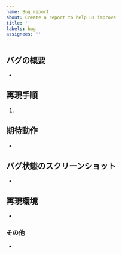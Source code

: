 ```yaml
---
name: Bug report
about: Create a report to help us improve
title: ''
labels: bug
assignees: ''
---
```


## バグの概要

-

## 再現手順

1.

## 期待動作

-

## バグ状態のスクリーンショット

-

## 再現環境

-

### その他

-
